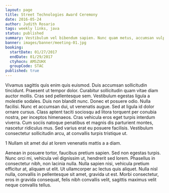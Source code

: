 ```yaml
---
layout: page
title: Street Technologies Award Ceremony
date: 2016-05-24
author: Judith Rosario
tags: weekly links, java
status: published
summary: Vestibulum vel bibendum sapien. Nunc quam metus, accumsan vulputate.
banner: images/banner/meeting-01.jpg
booking:
  startDate: 01/27/2017
  endDate: 01/29/2017
  ctyhocn: AMSZUHX
  groupCode: STAC
published: true
---
```

Vivamus sagittis quis enim quis euismod. Duis accumsan sollicitudin tincidunt. Praesent ut tempor dolor. Curabitur sollicitudin quam vitae diam auctor mollis. Cras sed pellentesque sem. Vestibulum egestas ligula a molestie sodales. Duis non blandit nunc. Donec et posuere odio. Nulla facilisi. Nunc et accumsan dui, ut venenatis augue. Sed at ligula id dolor ornare cursus. Class aptent taciti sociosqu ad litora torquent per conubia nostra, per inceptos himenaeos. Cras vehicula eros eget turpis interdum viverra. Cum sociis natoque penatibus et magnis dis parturient montes, nascetur ridiculus mus. Sed varius erat eu posuere facilisis. Vestibulum consectetur sollicitudin arcu, at convallis turpis tristique ut.

1 Nullam sit amet dui at lorem venenatis mattis a a diam.

Aenean in posuere tortor, faucibus pretium sapien. Sed non egestas turpis. Nunc orci mi, vehicula vel dignissim ut, hendrerit sed lorem. Phasellus in consectetur nibh, non lacinia nulla. Nulla sapien nisi, vehicula pretium efficitur at, aliquam ut elit. Ut ullamcorper ac lectus quis aliquet. Nulla nisl nulla, convallis in pellentesque sit amet, gravida ut est. Morbi consectetur, eros in gravida consequat, felis nibh convallis velit, sagittis maximus velit neque convallis tellus.
